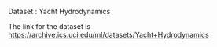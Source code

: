 Dataset : Yacht Hydrodynamics

The link for the dataset is https://archive.ics.uci.edu/ml/datasets/Yacht+Hydrodynamics
